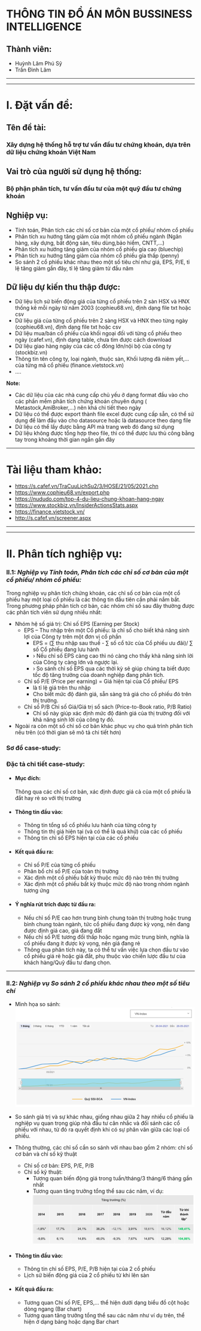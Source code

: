 # THÔNG TIN ĐỒ ÁN MÔN BUSSINESS INTELLIGENCE

## Thành viên:

+ Huỳnh Lâm Phú Sỹ
+ Trần Đình Lâm

____
____

# I. Đặt vấn đề:

## Tên đề tài:

### Xây dựng hệ thống hỗ trợ tư vấn đầu tư chứng khoán, dựa trên dữ liệu chứng khoán Việt Nam

## Vai trò của  người sử dụng hệ thống:

### Bộ phận phân tích, tư vấn đầu tư của một quỹ đầu tư chứng khoán

## Nghiệp vụ:

+ Tính toán, Phân tích các chỉ số cơ bản của một cổ phiếu/ nhóm cổ phiếu
+ Phân tích xu hướng tăng giảm của một nhóm cổ phiếu ngành (Ngân hàng, xây dựng, bất động sản, tiêu dùng,bảo hiểm,
  CNTT,...)
+ Phân tích xu hướng tăng giảm của nhóm cổ phiếu gía cao (bluechip)
+ Phân tích xu hướng tăng giảm của nhóm cổ phiếu gía thấp (penny)
+ So sánh 2 cổ phiếu khác nhau theo một số tiêu chí như giá, EPS, P/E, tỉ lệ tăng giảm gần đây, tỉ lệ tăng giảm từ đầu
  năm

## Dữ liệu dự kiến thu thập được:

+ Dữ liệu lịch sử biến động giá của từng cổ phiếu trên 2 sàn HSX và HNX thống kê mỗi ngày từ năm 2003 (cophieu68.vn),
  định dạng file txt hoặc csv
+ Dữ liệu giá của từng cổ phiếu trên 2 sàng HSX và HNX theo từng ngày (cophieu68.vn), định dạng file txt hoặc csv
+ Dữ liệu mua/bán cổ phiếu của khối ngoại đối với từng cổ phiếu theo ngày (cafef.vn), định dạng table, chưa tìm được
  cách download
+ Dữ liệu giao hàng ngày của các cổ đông lớn/nội bộ của công ty (stockbiz.vn)
+ Thông tin tên công ty, loại ngành, thuộc sàn, Khối lượng đã niêm yết,... của từng mã cổ phiếu (finance.vietstock.vn)
+ ....

**Note:**

+ Các dữ liệu của các nhà cung cấp chủ yếu ở dạng format đầu vào cho các phần mềm phân tích chứng khoán chuyên dụng (
  Metastock,AmiBroker,...) nên khá chi tiết theo ngày
+ Dữ liệu có thể được export thành file excel được cung cấp sẵn, có thể sử dụng để làm đầu vào cho datasource hoặc là
  datasource theo dạng file
+ Dữ liệu có thể lấy được bằng API mà trang web đó đang sử dụng
+ Dữ liệu không được tổng hợp theo file, thì có thể được lưu thủ công bằng tay trong khoảng thời gian ngắn gần đây

____

# Tài liệu tham khảo:

+ https://s.cafef.vn/TraCuuLichSu2/3/HOSE/21/05/2021.chn
+ https://www.cophieu68.vn/export.php
+ https://nududo.com/top-4-du-lieu-chung-khoan-hang-ngay
+ https://www.stockbiz.vn/InsiderActionsStats.aspx
+ https://finance.vietstock.vn/
+ http://s.cafef.vn/screener.aspx

____
____

# II. Phân tích nghiệp vụ:

### II.1: _Nghiệp vụ Tính toán, Phân tích các chỉ số cơ bản của một cổ phiếu/ nhóm cổ phiếu:_

Trong nghiệp vụ phân tích chứng khoán, các chỉ số cơ bản của một cổ phiếu hay một loại cổ phiếu là các thông tin đầu
tiên cần phải nắm bắt. Trong phương pháp phân tích cơ bản, các nhóm chỉ số sau đây thường được các phân tích viên sử
dụng nhiều nhất:

+ Nhóm hệ số giá trị: Chỉ số EPS (Earning per Stock)
    + EPS – Thu nhập trên một Cổ phiếu: là chỉ số cho biết khả năng sinh lợi của Công ty trên một đơn vị cổ phần <br/>
        + EPS = (∑ thu nhập sau thuế - ∑ số cổ tức của Cổ phiếu ưu đãi)/ ∑ số Cổ phiếu đang lưu hành <br/>
        + › Nếu chỉ số EPS càng cao thì nó càng cho thấy khả năng sinh lời của Công ty càng lớn và ngược lại.
        + › So sánh chỉ số EPS qua các thời kỳ sẽ giúp chúng ta biết được tốc độ tăng trưởng của doanh nghiệp đang phân
          tích.
    + Chỉ số P/E (Price per earning)  = Giá hiện tại của Cổ phiếu/ EPS
        + là tỉ lệ giá trên thu nhập
        + Cho biết mức độ đánh giá, sẵn sàng trả giá cho cổ phiếu đó trên thị trường.
    + Chỉ số P/B Chỉ số Giá/Giá trị sổ sách (Price-to-Book ratio, P/B Ratio)
        + Chỉ số này giúp xác định mức độ đánh giá của thị trường đối với khả năng sinh lời của công ty đó.
+ Ngoài ra còn một số chỉ số cơ bản khác phục vụ cho quá trình phân tích nêu trên (có thời gian sẽ mô tả chi tiết hơn)

### Sơ đồ case-study:

### Đặc tả chi tiết case-study:

+ #### Mục đích:
  Thông qua các chỉ số cơ bản, xác định được giá cả của một cổ phiếu là đắt hay rẻ so với thị trường
+ #### Thông tin đầu vào:
    + Thông tin tổng số cổ phiếu lưu hành của từng công ty
    + Thông tin thị giá hiện tại (và có thể là quá khứ) của các cổ phiếu
    + Thông tin chỉ số EPS hiện tại của các cổ phiếu
+ #### Kết quả đầu ra:
    + Chỉ số P/E của từng cổ phiếu
    + Phân bổ chỉ số P/E của toàn thị trường
    + Xác định một cổ phiếu bất kỳ thuộc mức độ nào trên thị trường
    + Xác định một cổ phiếu bất kỳ thuộc mức độ nào trong nhóm ngành tương ứng
+ #### Ý nghĩa rút trích được từ đầu ra:
    + Nếu chỉ số P/E cao hơn trung bình chung toàn thị trường hoặc trung bình chung toàn ngành, tức cổ phiếu đang được
      kỳ vọng, nên đang được định giá cao, giá đang đắt
    + Nếu chỉ số P/E tương đối thấp hoặc ngang mức trung bình, nghĩa là cổ phiếu đang ít được kỳ vọng, nên giá đang rẻ
    + Thông qua phân tích này, ta có thể tư vấn việc lựa chọn đầu tư vào cổ phiếu giá rẻ hoặc giá đắt, phụ thuộc vào
      chiến lược đầu tư của khách hàng/Quỹ đầu tư đang chọn.

_____

### II.2: _Nghiệp vụ So sánh 2 cổ phiếu khác nhau theo một số tiêu chí_

+ Minh họa so sánh:
  ![img.png](images/sosanhgia.png)

+ So sánh giá trị và sự khác nhau, giống nhau giữa 2 hay nhiều cổ phiếu là nghiệp vụ quan trọng giúp nhà đầu tư cân nhắc
  và đối sánh các cổ phiếu với nhau, từ đó ra quyết định khi có sự phân vân giữa các loại cổ phiếu.

+ Thông thường, các chỉ số cần so sánh với nhau bao gồm 2 nhóm: chỉ số cơ bản và chỉ số kỹ thuật
    + Chỉ số cơ bản: EPS, P/E, P/B
    + Chỉ số kỹ thuật:
        + Tương quan biến động giá trong tuần/tháng/3 tháng/6 tháng gần nhất
        + Tương quan tăng trưởng tổng thể sau các năm, ví dụ:
          ![img.png](images/sosanh2cophieu.png)

+ #### Thông tin đầu vào:
    + Thông tin chỉ số EPS, P/E, P/B hiện tại của 2 cổ phiếu
    + Lịch sử biến động giá của 2 cổ phiếu từ khi lên sàn
+ #### Kết quả đầu ra:
    + Tương quan Chỉ số P/E, EPS,... thể hiện dưới dạng biểu đồ cột hoặc dòng ngang (Bar chart)
    + Tương quan tăng trưởng tổng thể sau các năm như ví dụ trên, thể hiện ở dạng bảng hoặc dạng Bar chart
    